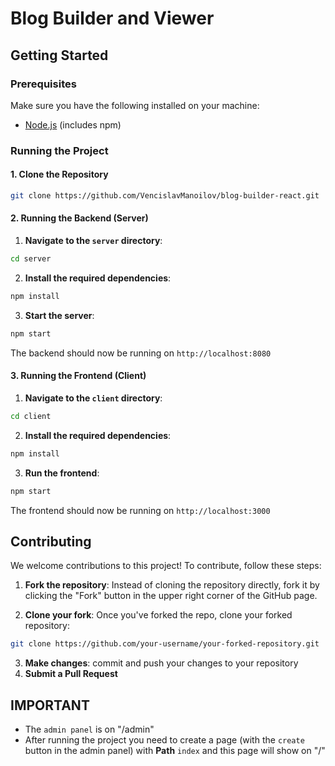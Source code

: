 # Blog Builder and Viewer

## Getting Started

### Prerequisites

Make sure you have the following installed on your machine:

- [Node.js](https://nodejs.org/) (includes npm)

### Running the Project

#### 1. Clone the Repository

```bash
git clone https://github.com/VencislavManoilov/blog-builder-react.git
```
#### 2. Running the Backend (Server)
  1. **Navigate to the `server` directory**:
```bash
cd server
```
  2. **Install the required dependencies**:
```bash
npm install
```
  3. **Start the server**:
```bash
npm start
```
The backend should now be running on `http://localhost:8080`

#### 3. Running the Frontend (Client)
  1. **Navigate to the `client` directory**:
```bash
cd client
```
  2. **Install the required dependencies**:
```bash
npm install
```
  3. **Run the frontend**:
```bash
npm start
```
The frontend should now be running on `http://localhost:3000`

## Contributing
We welcome contributions to this project! To contribute, follow these steps:

  1. **Fork the repository**: Instead of cloning the repository directly, fork it by clicking the "Fork" button in the upper right corner of the GitHub page.

  2. **Clone your fork**: Once you've forked the repo, clone your forked repository:
```bash
git clone https://github.com/your-username/your-forked-repository.git
```
  3. **Make changes**: commit and push your changes to your repository 
  4. **Submit a Pull Request**

## IMPORTANT
  - The `admin panel` is on "/admin"
  - After running the project you need to create a page (with the `create` button in the admin panel) with **Path** `index` and this page will show on "/"
